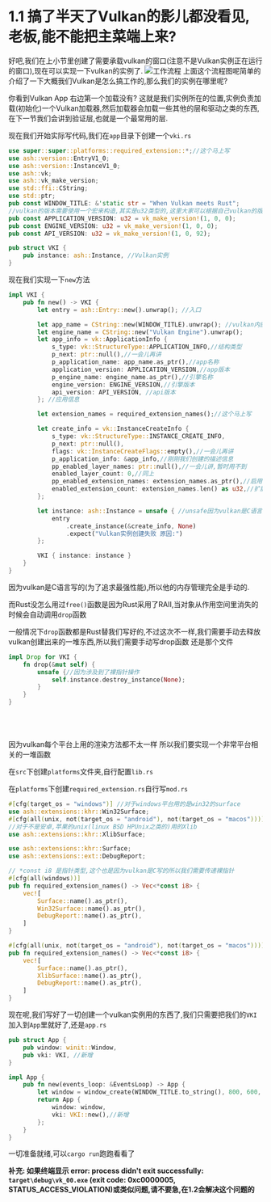 # 1.1 搞了半天了Vulkan的影儿都没看见,老板,能不能把主菜端上来?

好吧,我们在上小节里创建了需要承载vulkan的窗口(注意不是Vulkan实例正在运行的窗口),现在可以实现一下vulkan的实例了.
![工作流程](\1.1.1.png)
上面这个流程图呢简单的介绍了一下大概我们Vulkan是怎么搞工作的,那么我们的实例在哪里呢?

你看到Vulkan App 右边第一个加载没有? 这就是我们实例所在的位置,实例负责加载(初始化)一个Vulkan加载器,然后加载器会加载一些其他的层和驱动之类的东西,在下一节我们会讲到验证层,也就是一个最常用的层.


现在我们开始实际写代码,我们在```app```目录下创建一个```vki.rs```

```rust
use super::super::platforms::required_extension::*;//这个马上写
use ash::version::EntryV1_0;
use ash::version::InstanceV1_0;
use ash::vk;
use ash::vk_make_version;
use std::ffi::CString;
use std::ptr;
pub const WINDOW_TITLE: &'static str = "When Vulkan meets Rust";
//vulkan的版本需要使用一个宏来构造,其实是u32类型的,这里大家可以根据自己vulkan的版本来进行配置
pub const APPLICATION_VERSION: u32 = vk_make_version!(1, 0, 0);
pub const ENGINE_VERSION: u32 = vk_make_version!(1, 0, 0);
pub const API_VERSION: u32 = vk_make_version!(1, 0, 92);

pub struct VKI {
    pub instance: ash::Instance, //Vulkan实例
}
```
现在我们实现一下```new```方法
```rust
impl VKI {
    pub fn new() -> VKI {
        let entry = ash::Entry::new().unwrap(); //入口

        let app_name = CString::new(WINDOW_TITLE).unwrap(); //vulkan内部描述应用的名称
        let engine_name = CString::new("Vulkan Engine").unwrap();
        let app_info = vk::ApplicationInfo {
            s_type: vk::StructureType::APPLICATION_INFO,//结构类型
            p_next: ptr::null(),//一会儿再讲
            p_application_name: app_name.as_ptr(),//app名称
            application_version: APPLICATION_VERSION,//app版本
            p_engine_name: engine_name.as_ptr(),//引擎名称
            engine_version: ENGINE_VERSION,//引擎版本
            api_version: API_VERSION, //api版本
        }; //应用信息

        let extension_names = required_extension_names();//这个马上写

        let create_info = vk::InstanceCreateInfo {
            s_type: vk::StructureType::INSTANCE_CREATE_INFO,
            p_next: ptr::null(),
            flags: vk::InstanceCreateFlags::empty(),//一会儿再讲
            p_application_info: &app_info,//刚刚我们创建的描述信息
            pp_enabled_layer_names: ptr::null(),//一会儿讲,暂时用不到
            enabled_layer_count: 0,//同上
            pp_enabled_extension_names: extension_names.as_ptr(),//启用的扩展
            enabled_extension_count: extension_names.len() as u32,//扩展表列长度
        };

        let instance: ash::Instance = unsafe { //unsafe因为vulkan是C语言写的
            entry
                .create_instance(&create_info, None)
                .expect("Vulkan实例创建失败 原因:")
        };

        VKI { instance: instance }
    }
}
```
因为vulkan是C语言写的(为了追求最强性能),所以他的内存管理完全是手动的.

而Rust没怎么用过```free()```函数是因为Rust采用了RAII,当对象从作用空间里消失的时候会自动调用```drop```函数

一般情况下```drop```函数都是Rust替我们写好的,不过这次不一样,我们需要手动去释放vulkan创建出来的一堆东西,所以我们需要手动写drop函数
还是那个文件
```rust
impl Drop for VKI {
    fn drop(&mut self) {
        unsafe {//因为涉及到了裸指针操作
            self.instance.destroy_instance(None);
        }
    }
}
```
<br/>
<br/>
<br/>
因为vulkan每个平台上用的渲染方法都不太一样
所以我们要实现一个非常平台相关的一堆函数

在```src```下创建```platforms```文件夹,自行配置```lib.rs```

在```platforms```下创建```required_extension.rs```自行写```mod.rs```

```rust
#[cfg(target_os = "windows")] //对于windows平台用的是win32的surface
use ash::extensions::khr::Win32Surface;
#[cfg(all(unix, not(target_os = "android"), not(target_os = "macos")))] 
//对于不是安卓,苹果的unix(linux BSD HPUnix之类的)用的Xlib
use ash::extensions::khr::XlibSurface;

use ash::extensions::khr::Surface;
use ash::extensions::ext::DebugReport;

// *const i8 是指针类型,这个也是因为vulkan是C写的所以我们需要传递裸指针
#[cfg(all(windows))]
pub fn required_extension_names() -> Vec<*const i8> {
    vec![
        Surface::name().as_ptr(),
        Win32Surface::name().as_ptr(),
        DebugReport::name().as_ptr(),
    ]
}

#[cfg(all(unix, not(target_os = "android"), not(target_os = "macos")))]
pub fn required_extension_names() -> Vec<*const i8> {
    vec![
        Surface::name().as_ptr(),
        XlibSurface::name().as_ptr(),
        DebugReport::name().as_ptr(),
    ]
}
```

现在呢,我们写好了一切创建一个vulkan实例用的东西了,我们只需要把我们的```VKI```加入到```App```里就好了,还是```app.rs```


```rust
pub struct App {
    pub window: winit::Window,
    pub vki: VKI, //新增
}

impl App {
    pub fn new(events_loop: &EventsLoop) -> App {
        let window = window_create(WINDOW_TITLE.to_string(), 800, 600, events_loop);
        return App {
            window: window,
            vki: VKI::new(),//新增
        };
    }
}
```
一切准备就绪,可以```cargo run```跑跑看看了

**补充: 如果终端显示 error: process didn't exit successfully: `target\debug\vk_00.exe` (exit code: 0xc0000005, STATUS_ACCESS_VIOLATION)或类似问题,请不要急,在1.2会解决这个问题的**